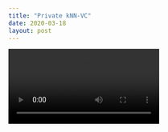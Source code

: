 ```yaml
---
title: "Private kNN-VC"
date: 2020-03-18
layout: post
---
```


<video controls="" autoplay="" name="media">
    <source src="https://github.com/carlosfranzreb/carlosfranzreb.github.io/releases/download/v0.1.0/0-0_1089-134686-0000_0.flac" type="audio/mp3">
</video>
